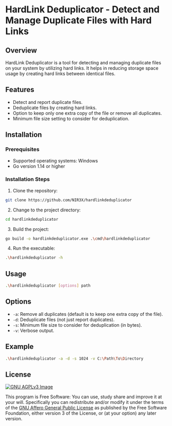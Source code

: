 # HardLink Deduplicator - Detect and Manage Duplicate Files with Hard Links

## Overview

HardLink Deduplicator is a tool for detecting and managing duplicate files on your system by utilizing hard links. It helps in reducing storage space usage by creating hard links between identical files.

## Features

- Detect and report duplicate files.
- Deduplicate files by creating hard links.
- Option to keep only one extra copy of the file or remove all duplicates.
- Minimum file size setting to consider for deduplication.

## Installation

### Prerequisites

- Supported operating systems: Windows
- Go version 1.14 or higher

### Installation Steps

1. Clone the repository:

```bash
git clone https://github.com/NIR3X/hardlinkdeduplicator
```

2. Change to the project directory:

```bash
cd hardlinkdeduplicator
```

3. Build the project:

```bash
go build -o hardlinkdeduplicator.exe .\cmd\hardlinkdeduplicator
```

4. Run the executable:

```bash
.\hardlinkdeduplicator -h
```

## Usage

```bash
.\hardlinkdeduplicator [options] path
```

## Options

* `-a`: Remove all duplicates (default is to keep one extra copy of the file).
* `-d`: Deduplicate files (not just report duplicates).
* `-s`: Minimum file size to consider for deduplication (in bytes).
* `-v`: Verbose output.

## Example

```bash
.\hardlinkdeduplicator -a -d -s 1024 -v C:\Path\To\Directory
```

## License
[![GNU AGPLv3 Image](https://www.gnu.org/graphics/agplv3-155x51.png)](https://www.gnu.org/licenses/agpl-3.0.html)  

This program is Free Software: You can use, study share and improve it at your
will. Specifically you can redistribute and/or modify it under the terms of the
[GNU Affero General Public License](https://www.gnu.org/licenses/agpl-3.0.html) as
published by the Free Software Foundation, either version 3 of the License, or
(at your option) any later version.
